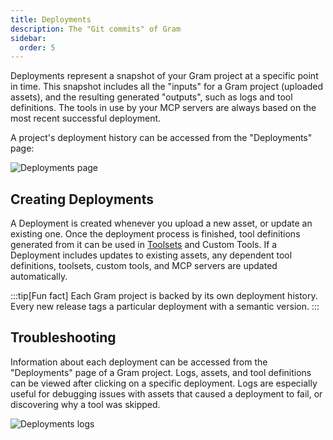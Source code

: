 ```yaml
---
title: Deployments
description: The "Git commits" of Gram
sidebar:
  order: 5
---
```


Deployments represent a snapshot of your Gram project at a specific point in
time. This snapshot includes all the "inputs" for a Gram project (uploaded
assets), and the resulting generated "outputs", such as logs and tool
definitions. The tools in use by your MCP servers are always based on the most
recent successful deployment.

A project's deployment history can be accessed from the "Deployments" page:

![Deployments page](/img/concepts/deployments/deployments-page.png)

## Creating Deployments

A Deployment is created whenever you upload a new asset, or update an existing
one. Once the deployment process is finished, tool definitions generated from
it can be used in [Toolsets] and Custom Tools. If a Deployment includes updates
to existing assets, any dependent tool definitions, toolsets, custom tools, and
MCP servers are updated automatically.

[Toolsets]: (build-mcp/custom-toolsets)

:::tip[Fun fact]
Each Gram project is backed by its own deployment history. Every new release
tags a particular deployment with a semantic version.
:::

## Troubleshooting

Information about each deployment can be accessed from the "Deployments" page of
a Gram project. Logs, assets, and tool definitions can be viewed after clicking
on a specific deployment. Logs are especially useful for debugging issues with assets
that caused a deployment to fail, or discovering why a tool was skipped.

![Deployments logs](/img/concepts/deployments/failed-deployment-logs.png)
